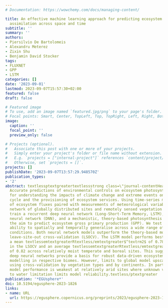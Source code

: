 ```yaml
---
# Documentation: https://wowchemy.com/docs/managing-content/

title: An effective machine learning approach for predicting ecosystem CO$_textrm2$
  assimilation across space and time
subtitle: ''
summary: ''
authors:
- Piersilvio De Bartolomeis
- Alexandru Meterez
- Zixin Shu
- Benjamin David Stocker
tags:
- FLUXNET
- GPP
- LSTM
categories: []
date: '2023-09-01'
lastmod: 2023-09-07T15:57:30+02:00
featured: false
draft: false

# Featured image
# To use, add an image named `featured.jpg/png` to your page's folder.
# Focal points: Smart, Center, TopLeft, Top, TopRight, Left, Right, BottomLeft, Bottom, BottomRight.
image:
  caption: ''
  focal_point: ''
  preview_only: false

# Projects (optional).
#   Associate this post with one or more of your projects.
#   Simply enter your project's folder or file name without extension.
#   E.g. `projects = ["internal-project"]` references `content/project/deep-learning/index.md`.
#   Otherwise, set `projects = []`.
projects: []
publishDate: '2023-09-07T13:57:29.948570Z'
publication_types:
- '2'
abstract: textlessptextgreatertextlessstrong class=\"journal-contentHeaderColor\"textgreaterAbstract.textless/strongtextgreater
  Accurate predictions of environmental controls on ecosystem photosynthesis are essential
  for understanding the impacts of climate change and extreme events on the carbon
  cycle and the provisioning of ecosystem services. Using time-series measurements
  of ecosystem fluxes paired with measurements of meteorological variables from a
  network of globally distributed sites and remotely sensed vegetation indices, we
  train a recurrent deep neural network (Long-Short-Term Memory, LSTM), a simple deep
  neural network (DNN), and a mechanistic, theory-based photosynthesis model with
  the aim to predict ecosystem gross primary production (GPP). We test these models'
  ability to spatially and temporally generalise across a wide range of environmental
  conditions. Both neural network models outperform the theory-based model considering
  leave-site-out cross-validation (LSOCV). The LSTM model performs best and achieves
  a mean textlessemtextgreaterRtextless/emtextgreater$^textrm2$ of 0.78 across sites
  in the LSOCV and an average textlessemtextgreaterRtextless/emtextgreater$^textrm2$
  of 0.82 across relatively moist temperate and boreal sites. This suggests that recurrent
  deep neural networks provide a basis for robust data-driven ecosystem photosynthesis
  modelling in respective biomes. However, limits to global model upscaling are identified
  using cross-validation by vegetation types and by continents. In particular, our
  model performance is weakest at relatively arid sites where unknown vegetation exposure
  to water limitation limits model reliability.textless/ptextgreater
publication: '*EGUsphere*'
doi: 10.5194/egusphere-2023-1826
links:
- name: URL
  url: https://egusphere.copernicus.org/preprints/2023/egusphere-2023-1826/
---
```

